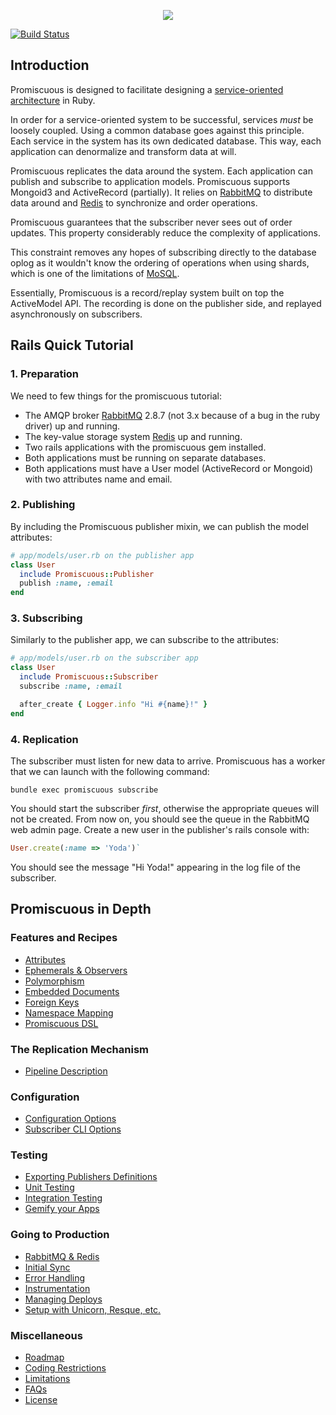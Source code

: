 <p align="center">
  <img src="https://github.com/crowdtap/promiscuous/wiki/promiscuous.png">
</p>

[![Build Status](https://travis-ci.org/crowdtap/promiscuous.png?branch=travis)](https://travis-ci.org/crowdtap/promiscuous)

Introduction
------------

Promiscuous is designed to facilitate designing a
[service-oriented architecture](http://en.wikipedia.org/wiki/Service-oriented_architecture)
in Ruby.

In order for a service-oriented system to be successful, services *must* be
loosely coupled. Using a common database goes against this principle. Each
service in the system has its own dedicated database. This way, each
application can denormalize and transform data at will.

Promiscuous replicates the data around the system. Each application can publish
and subscribe to application models. Promiscuous supports Mongoid3 and
ActiveRecord (partially). It relies on [RabbitMQ](http://www.rabbitmq.com/) to
distribute data around and [Redis](http://redis.io/) to synchronize and order
operations.

Promiscuous guarantees that the subscriber never sees out of order updates.
This property considerably reduce the complexity of applications.

This constraint removes any hopes of subscribing directly to the database oplog
as it wouldn't know the ordering of operations when using shards, which is
one of the limitations of [MoSQL](https://github.com/stripe/mosql).

Essentially, Promiscuous is a record/replay system built on top the ActiveModel API.
The recording is done on the publisher side, and replayed asynchronously on subscribers.

Rails Quick Tutorial
--------------------

### 1. Preparation

We need to few things for the promiscuous tutorial:

* The AMQP broker [RabbitMQ](http://www.rabbitmq.com/) 2.8.7 (not 3.x because of a bug in the ruby driver) up and running.
* The key-value storage system [Redis](http://redis.io/) up and running.
* Two rails applications with the promiscuous gem installed.
* Both applications must be running on separate databases.
* Both applications must have a User model (ActiveRecord or Mongoid) with two attributes name and email.

### 2. Publishing

By including the Promiscuous publisher mixin, we can publish the model attributes:

```ruby
# app/models/user.rb on the publisher app
class User
  include Promiscuous::Publisher
  publish :name, :email
end
```

### 3. Subscribing

Similarly to the publisher app, we can subscribe to the attributes:

```ruby
# app/models/user.rb on the subscriber app
class User
  include Promiscuous::Subscriber
  subscribe :name, :email

  after_create { Logger.info "Hi #{name}!" }
end
```

### 4. Replication

The subscriber must listen for new data to arrive. Promiscuous has a worker
that we can launch with the following command:

```
bundle exec promiscuous subscribe
```

You should start the subscriber *first*, otherwise the appropriate queues
will not be created. From now on, you should see the queue in the RabbitMQ
web admin page. Create a new user in the publisher's rails console with:

```ruby
User.create(:name => 'Yoda')`
```

You should see the message "Hi Yoda!" appearing in the log file of the subscriber.

Promiscuous in Depth
--------------------

### Features and Recipes
* [Attributes](https://github.com/crowdtap/promiscuous/wiki/Features-and-Recipes#wiki-attributes)
* [Ephemerals & Observers](https://github.com/crowdtap/promiscuous/wiki/Features-and-Recipes#wiki-ephemerals-observers)
* [Polymorphism](https://github.com/crowdtap/promiscuous/wiki/Features-and-Recipes#wiki-polymorphism)
* [Embedded Documents](https://github.com/crowdtap/promiscuous/wiki/Features-and-Recipes#wiki-embedded-documents)
* [Foreign Keys](https://github.com/crowdtap/promiscuous/wiki/Features-and-Recipes#wiki-foreign-keys)
* [Namespace Mapping](https://github.com/crowdtap/promiscuous/wiki/Features-and-Recipes#wiki-namespace-mapping)
* [Promiscuous DSL](https://github.com/crowdtap/promiscuous/wiki/Features-and-Recipes#wiki-promiscuous-dsl)

### The Replication Mechanism
* [Pipeline Description](https://github.com/crowdtap/promiscuous/wiki/The-Replication-Mechanism#wiki-pipeline-description)

### Configuration
* [Configuration Options](https://github.com/crowdtap/promiscuous/wiki/Configuration#wiki-configuration-options)
* [Subscriber CLI Options](https://github.com/crowdtap/promiscuous/wiki/Configuration#wiki-subscriber-cli-options)

### Testing
* [Exporting Publishers Definitions](https://github.com/crowdtap/promiscuous/wiki/Testing#wiki-exporting-publishers-definitions)
* [Unit Testing](https://github.com/crowdtap/promiscuous/wiki/Testing#wiki-unit-testing)
* [Integration Testing](https://github.com/crowdtap/promiscuous/wiki/Testing#wiki-integration-testing)
* [Gemify your Apps](https://github.com/crowdtap/promiscuous/wiki/Testing#wiki-gemify-your-apps)

### Going to Production
* [RabbitMQ & Redis](https://github.com/crowdtap/promiscuous/wiki/Going-to-Production#wiki-rabbitmq-and-redis)
* [Initial Sync](https://github.com/crowdtap/promiscuous/wiki/Going-to-Production#wiki-initial-sync)
* [Error Handling](https://github.com/crowdtap/promiscuous/wiki/Going-to-Production#wiki-error-handling)
* [Instrumentation](https://github.com/crowdtap/promiscuous/wiki/Going-to-Production#wiki-instrumentation)
* [Managing Deploys](https://github.com/crowdtap/promiscuous/wiki/Going-to-Production#wiki-managing-deploys)
* [Setup with Unicorn, Resque, etc.](https://github.com/crowdtap/promiscuous/wiki/Going-to-Production#wiki-setup-with-unicorn-resque-etc)

### Miscellaneous
* [Roadmap](https://github.com/crowdtap/promiscuous/wiki/Miscellaneous#wiki-roadmap)
* [Coding Restrictions](https://github.com/crowdtap/promiscuous/wiki/Miscellaneous#wiki-coding-restrictions)
* [Limitations](https://github.com/crowdtap/promiscuous/wiki/Miscellaneous#wiki-limitations)
* [FAQs](https://github.com/crowdtap/promiscuous/wiki/Miscellaneous#wiki-faqs)
* [License](https://github.com/crowdtap/promiscuous/wiki/Miscellaneous#wiki-license)
